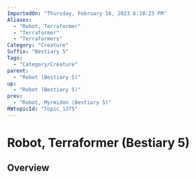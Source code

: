 ```yaml
---
ImportedOn: "Thursday, February 16, 2023 6:10:23 PM"
Aliases:
  - "Robot, Terraformer"
  - "Terraformer"
  - "Terraformers"
Category: "Creature"
Suffix: "Bestiary 5"
Tags:
  - "Category/Creature"
parent:
  - "Robot (Bestiary 5)"
up:
  - "Robot (Bestiary 5)"
prev:
  - "Robot, Myrmidon (Bestiary 5)"
RWtopicId: "Topic_1375"
---
```

# Robot, Terraformer (Bestiary 5)
## Overview

